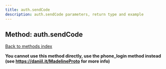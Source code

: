 ```yaml
---
title: auth.sendCode
description: auth.sendCode parameters, return type and example
---
```

## Method: auth.sendCode  
[Back to methods index](index.md)


**You cannot use this method directly, use the phone_login method instead (see https://daniil.it/MadelineProto for more info)**




